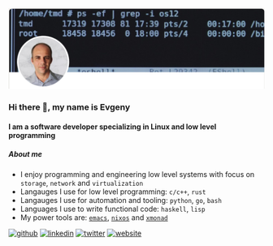 ![](images/profile.png)

### Hi there 👋, my name is Evgeny

#### I am a software developer specializing in **Linux** and **low level programming**

##### About me

- I enjoy programming and engineering low level systems with focus on `storage`, `network` and `virtualization`
- Langauges I use for low level programming: `c/c++`, `rust`
- Langauges I use for automation and tooling: `python`, `go`, `bash`
- Languages I use to write functional code: `haskell`, `lisp`
- My power tools are: [`emacs`](https://www.gnu.org/software/emacs), [`nixos`](https://nixos.org) and [`xmonad`](https://xmonad.org)

[<img src='https://cdn.jsdelivr.net/npm/simple-icons@3.0.1/icons/github.svg' alt='github' height='40'>](https://github.com/budevg)
[<img src='https://cdn.jsdelivr.net/npm/simple-icons@3.0.1/icons/linkedin.svg' alt='linkedin' height='40'>](https://www.linkedin.com/in/budevg/)
[<img src='https://cdn.jsdelivr.net/npm/simple-icons@3.0.1/icons/twitter.svg' alt='twitter' height='40'>](https://twitter.com/budevg)
[<img src='https://cdn.jsdelivr.net/npm/simple-icons@3.0.1/icons/icloud.svg' alt='website' height='40'>](http://budevg.github.io)
